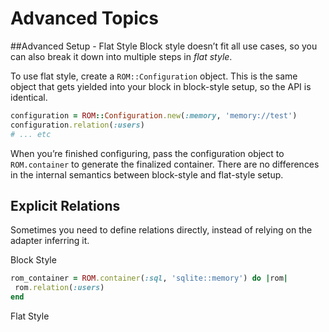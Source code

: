 # Advanced Topics

##Advanced Setup - Flat Style
Block style doesn’t fit all use cases, so you can also break it down into multiple steps in *flat style*. 

To use flat style, create a `ROM::Configuration` object. This is the same object that gets yielded into your 
block in block-style setup, so the API is identical. 

```ruby
configuration = ROM::Configuration.new(:memory, 'memory://test')
configuration.relation(:users)
# ... etc
```

When you’re finished configuring, pass the configuration object to `ROM.container` to generate the finalized 
container. There are no differences in the internal semantics between block-style and flat-style setup.


## Explicit Relations
Sometimes you need to define relations directly, instead of relying on the adapter inferring it. 
 
Block Style
```ruby
rom_container = ROM.container(:sql, 'sqlite::memory') do |rom|
 rom.relation(:users)
end
```
 
Flat Style
```ruby

```